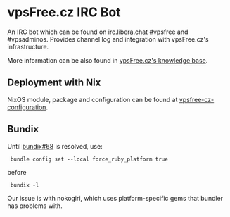 vpsFree.cz IRC Bot
==================

An IRC bot which can be found on irc.libera.chat #vpsfree and #vpsadminos.
Provides channel log and integration with vpsFree.cz's infrastructure.

More information can be also found in
[vpsFree.cz's knowledge base](https://kb.vpsfree.org/information/chat#bot).

## Deployment with Nix

NixOS module, package and configuration can be found at
[vpsfree-cz-configuration](https://github.com/vpsfreecz/vpsfree-cz-configuration).

## Bundix
Until [bundix#68](https://github.com/nix-community/bundix/pull/68) is resolved, use:

     bundle config set --local force_ruby_platform true

before

     bundix -l

Our issue is with nokogiri, which uses platform-specific gems that bundler has
problems with.
